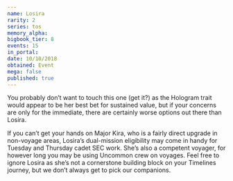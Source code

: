 ```yaml
---
name: Losira
rarity: 2
series: tos
memory_alpha:
bigbook_tier: 8
events: 15
in_portal:
date: 10/10/2018
obtained: Event
mega: false
published: true
---
```


You probably don’t want to touch this one (get it?) as the Hologram trait would appear to be her best bet for sustained value, but if your concerns are only for the immediate, there are certainly worse options out there than Losira. 

If you can’t get your hands on Major Kira, who is a fairly direct upgrade in non-voyage areas, Losira’s dual-mission eligibility may come in handy for Tuesday and Thursday cadet SEC work. She’s also a competent voyager, for however long you may be using Uncommon crew on voyages. Feel free to ignore Losira as she’s not a cornerstone building block on your Timelines journey, but we don’t always get to pick our companions.
